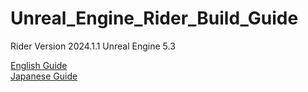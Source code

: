 # Unreal_Engine_Rider_Build_Guide
Rider Version 2024.1.1
Unreal Engine 5.3

[English Guide](https://github.com/nagoring/Unreal_Engine_Rider_Build_Guide/blob/main/en_UE_Rider_Build)
<br>
[Japanese Guide](https://github.com/nagoring/Unreal_Engine_Rider_Build_Guide/blob/main/ja_UE_Rider_Build)
